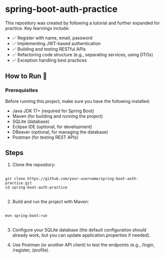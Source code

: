 # spring-boot-auth-practice

This repository was created by following a tutorial and further expanded for practice.
Key learnings include:

- ✅ Register with name, email, password
- ✅ Implementing JWT-based authentication
- ✅ Building and testing RESTful APIs 
- ✅ Refactoring code structure (e.g., separating services, using DTOs) 
- ✅ Exception handling best practices

## How to Run 🚀
### Prerequisites

Before running this project, make sure you have the following installed:
- Java JDK 17+ (required for Spring Boot)
- Maven (for building and running the project)
- SQLite (database)
- Eclipse IDE (optional, for development)
- DBeaver (optional, for managing the database)
- Postman (for testing REST APIs)

## Steps

1. Clone the repository:
<pre> <code>
git clone https://github.com/your-username/spring-boot-auth-practice.git
cd spring-boot-auth-practice
</code> </pre>

2. Build and run the project with Maven:
<pre> <code>
mvn spring-boot:run
</code> </pre>

3. Configure your SQLite database (the default configuration should already work, but you can update application.properties if needed).

4. Use Postman (or another API client) to test the endpoints (e.g., /login, /register, /profile).

